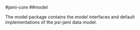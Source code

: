 #jami-core
##model

The model package contains the model interfaces and default implementations of the psi-jami data model. 
